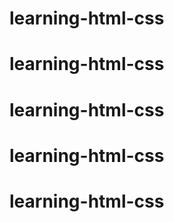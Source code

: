 # learning-html-css
# learning-html-css
# learning-html-css
# learning-html-css
# learning-html-css
